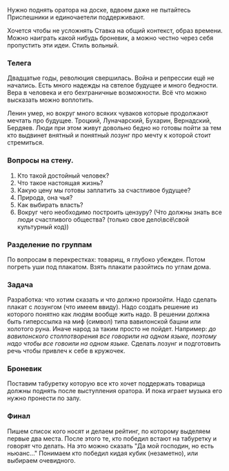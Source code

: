 Нужно поднять оратора на доске, вдвоем даже не пытайтесь
Приспешники и единочаетели поддерживают.

Хочется чтобы не усложнять
Ставка на общий контекст, образ времени. Можно наиграть какой нибудь броневик, а можно честно через себя пропустить эти идеи.
Стиль вольный.

### Телега
Двадцатые годы, революция свершилась. Война и репрессии ещё не начались. Есть много надежды на свтелое будущее и много бедности. Вера в человека и его бехграничные возможности. Всё что можно высказать можно воплотить. 

Ленин умер, но вокруг много всяких чуваков которые продолжают мечтать про будущее. Троцкий, Луначарский, Бухарин,  Вернадский, Бердяев.  Люди при этом живут довольно бедно но готовы пойти за тем кто выдвинет внятный и понятный лозунг про мечту к которой стоит стремиться.

### Вопросы на стену.
1. Кто такой достойный человек?
2. Что такое настоящая жизнь?
3. Какую цену мы готовы заплатить за счастливое будущее?
4. Природа, она чья?
5. Как выбирать власть?
6. Вокруг чего необходимо построить цензуру? (Что должны знать все люди счастливого общества? (только свое дело\всё\свой культурный код))

### Разделение по группам
По вопросам в перекрестках: товарищ, я глубоко убежден.
Потом погреть уши под плакатом.
Взять плакати разойтись по углам дома.

### Задача 
Разработка: что хотим сказать и что должно произойти. Надо сделать плакат с лозунгом (что имеем ввиду). Надо создать решение из которого понятно как людям вообще жить надо.
В решении должна быть гиперссылка на миф (символ) типа вавилонской башни или холотого руна. Иначе народ за таким просто не пойдет. Например: *до вавилонского столпотворения все говорили на одном языке, поэтому надо чтобы все говоили на одном языке.*
Сделать лозунг и подготовить речь чтобы привлеч к себе в кружочек.

### Броневик
Поставим табуретку которую все кто  хочет поддержать товарища должны поднять после выступления оратора. И пока играет музыка его нужно пронести по залу.

### Финал
Пишем список кого носят и делаем рейтинг, по которому выделяем первые два места.
После этого те, кто победил встают на табуретку и говорят что делать.
На это можно сказать "Да мой господин, но есть ньюанс..."
Понимаем кто победил кидая кубик (незаметно), или выбираем очевидного.

